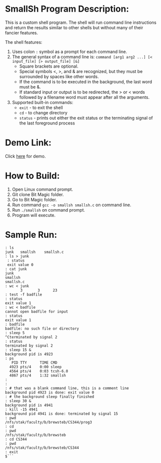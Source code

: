 # SmallSh Program Description:
This is a custom shell program.  The shell will run command line instructions and return the results similar to other shells but without many of their fancier features.

The shell features:
1. Uses colon ```:``` symbol as a prompt for each command line.
2. The general syntax of a command line is: ```command [arg1 arg2 ...] [< input_file] [> output_file] [&]``` 
    - Square brackets are optional.  
    - Special symbols <, >, and & are recognized, but they must be surrounded by spaces like other words. 
    - If the command is to be executed in the background, the last word must be &. 
    - If standard input or output is to be redirected, the > or < words followed by a filename word must appear after all the arguments. 
3. Supported built-in commands:
   - ```exit``` - to exit the shell
   - ```cd``` - to change directory
   - ```status``` - prints out either the exit status or the terminating signal of the last foreground process

# Demo Link:
Click [here](https://onlinegdb.com/SyBx3q6NB) for demo.

# How to Build:
1. Open Linux command prompt.
2. Git clone Bit Magic folder.
3. Go to Bit Magic folder.
4. Run command ```gcc -o smallsh smallsh.c``` on command line.
5. Run ```./smallsh``` on command prompt.
6. Program will execute.

# Sample Run:
```$ smallsh
: ls
junk   smallsh    smallsh.c
: ls > junk
 : status
 exit value 0
: cat junk
junk
smallsh
smallsh.c
: wc < junk
       3       3      23
: test -f badfile
: status
exit value 1
: wc < badfile
cannot open badfile for input
: status
exit value 1
: badfile
badfile: no such file or directory
: sleep 5
^Cterminated by signal 2
: status
terminated by signal 2
: sleep 15 &
background pid is 4923
: ps
   PID TTY      TIME CMD
  4923 pts/4    0:00 sleep
  4564 pts/4    0:03 tcsh-6.0
  4867 pts/4    1:32 smallsh
: 
: 
: # that was a blank command line, this is a comment line
background pid 4923 is done: exit value 0
: # the background sleep finally finished
: sleep 30 &
background pid is 4941
: kill -15 4941
background pid 4941 is done: terminated by signal 15
: pwd
/nfs/stak/faculty/b/brewsteb/CS344/prog3
: cd
: pwd
/nfs/stak/faculty/b/brewsteb
: cd CS344
: pwd
/nfs/stak/faculty/b/brewsteb/CS344
: exit
$```
